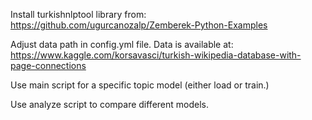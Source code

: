 Install turkishnlptool library from: https://github.com/ugurcanozalp/Zemberek-Python-Examples

Adjust data path in config.yml file. Data is available at: https://www.kaggle.com/korsavasci/turkish-wikipedia-database-with-page-connections

Use main script for a specific topic model (either load or train.)

Use analyze script to compare different models.

